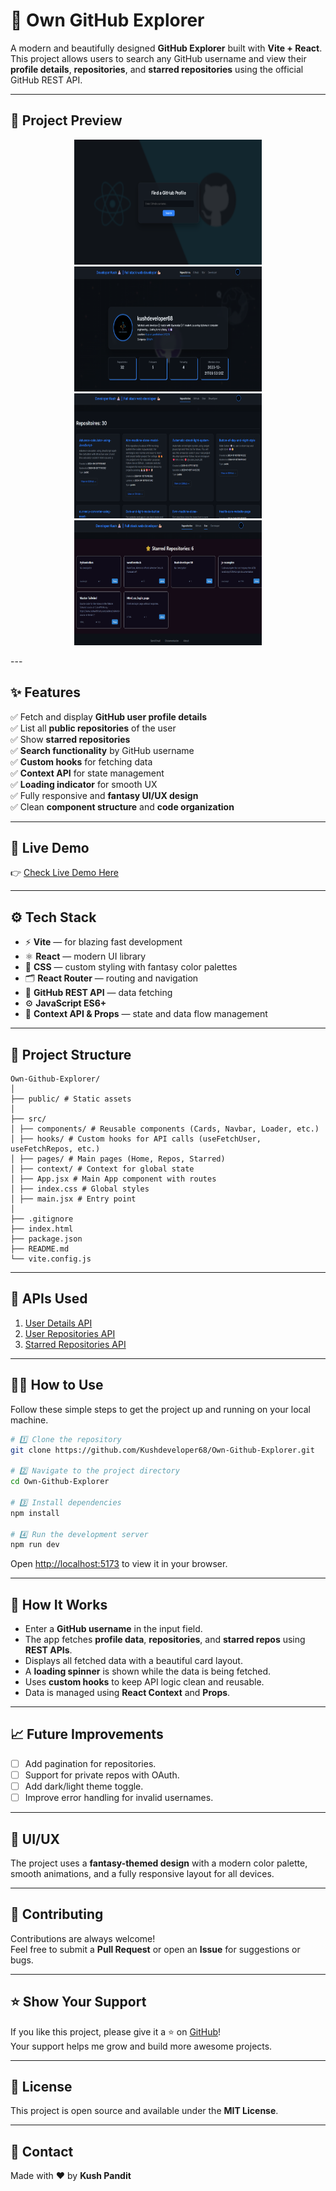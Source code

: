 # 🚀 Own GitHub Explorer

A modern and beautifully designed **GitHub Explorer** built with **Vite + React**. This project allows users to search any GitHub username and view their **profile details**, **repositories**, and **starred repositories** using the official GitHub REST API.

---

## 📸 Project Preview
<p align="center">
<img src="./firstpage.png" height="200" width="300" margin="10px"/>
<img src="./mainpage.png" height="200" width="300" margin="10px"/>
<img src="./repopage.png" height="200" width="300" margin="10px"/>
<img src="./starredpage.png" height="200" width="300" margin="10px"/>
</p>
---

## ✨ Features

✅ Fetch and display **GitHub user profile details**  
✅ List all **public repositories** of the user  
✅ Show **starred repositories**  
✅ **Search functionality** by GitHub username  
✅ **Custom hooks** for fetching data  
✅ **Context API** for state management  
✅ **Loading indicator** for smooth UX  
✅ Fully responsive and **fantasy UI/UX design**  
✅ Clean **component structure** and **code organization**

---

## 🔗 Live Demo

👉 [Check Live Demo Here](https://github-explorer-git-main-kushdeveloper68s-projects.vercel.app/) 

---

## ⚙️ Tech Stack

- ⚡️ **Vite** — for blazing fast development
- ⚛️ **React** — modern UI library
- 🎨 **CSS** — custom styling with fantasy color palettes
- 🗂️ **React Router** — routing and navigation
- 🔗 **GitHub REST API** — data fetching
- ⚙️ **JavaScript ES6+**
- 🔄 **Context API & Props** — state and data flow management

---

## 📂 Project Structure

```plaintext
Own-Github-Explorer/
│
├── public/ # Static assets
│
├── src/
│ ├── components/ # Reusable components (Cards, Navbar, Loader, etc.)
│ ├── hooks/ # Custom hooks for API calls (useFetchUser, useFetchRepos, etc.)
│ ├── pages/ # Main pages (Home, Repos, Starred)
│ ├── context/ # Context for global state
│ ├── App.jsx # Main App component with routes
│ ├── index.css # Global styles
│ ├── main.jsx # Entry point
│
├── .gitignore
├── index.html
├── package.json
├── README.md
└── vite.config.js
```

---

## 🔑 APIs Used

1. [User Details API](https://api.github.com/users/kushdeveloper68)  
2. [User Repositories API](https://api.github.com/users/Kushdeveloper68/repos)  
3. [Starred Repositories API](https://api.github.com/users/Kushdeveloper68/starred)

---

## 🧑‍💻 How to Use

Follow these simple steps to get the project up and running on your local machine.

```bash
# 1️⃣ Clone the repository
git clone https://github.com/Kushdeveloper68/Own-Github-Explorer.git

# 2️⃣ Navigate to the project directory
cd Own-Github-Explorer

# 3️⃣ Install dependencies
npm install

# 4️⃣ Run the development server
npm run dev
```

Open [http://localhost:5173](http://localhost:5173) to view it in your browser.

---

## 📌 How It Works

- Enter a **GitHub username** in the input field.
- The app fetches **profile data**, **repositories**, and **starred repos** using **REST APIs**.
- Displays all fetched data with a beautiful card layout.
- A **loading spinner** is shown while the data is being fetched.
- Uses **custom hooks** to keep API logic clean and reusable.
- Data is managed using **React Context** and **Props**.

---

## 📈 Future Improvements

- [ ] Add pagination for repositories.
- [ ] Support for private repos with OAuth.
- [ ] Add dark/light theme toggle.
- [ ] Improve error handling for invalid usernames.

---

## 🎨 UI/UX

The project uses a **fantasy-themed design** with a modern color palette, smooth animations, and a fully responsive layout for all devices.

---

## 🤝 Contributing

Contributions are always welcome!  
Feel free to submit a **Pull Request** or open an **Issue** for suggestions or bugs.

---

## ⭐️ Show Your Support

If you like this project, please give it a ⭐️ on [GitHub](https://github.com/Kushdeveloper68/Own-Github-Explorer)!  
Your support helps me grow and build more awesome projects.

---

## 📜 License

This project is open source and available under the **MIT License**.

---

## 📧 Contact

Made with ❤️ by **Kush Pandit**


